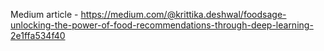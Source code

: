 Medium article - https://medium.com/@krittika.deshwal/foodsage-unlocking-the-power-of-food-recommendations-through-deep-learning-2e1ffa534f40

